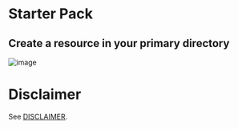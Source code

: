 # Starter Pack

## Create a resource in your primary directory

![image](./images/New-Tenant-1.png)



# Disclaimer
See [DISCLAIMER](./DISCLAIMER.md).